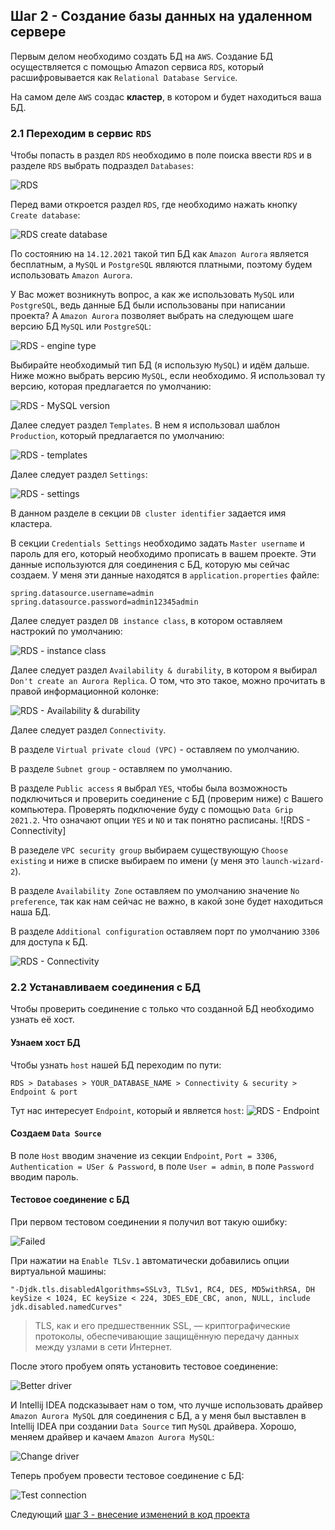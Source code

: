 ## Шаг 2 - Создание базы данных на удаленном сервере
Первым делом необходимо создать БД на `AWS`. Создание БД осуществляется с помощью Amazon сервиса `RDS`, который расшифровывается как `Relational Database Service`.

На самом деле `AWS` создас **кластер**, в котором и будет находиться ваша БД.

### 2.1 Переходим в сервис `RDS`
Чтобы попасть в раздел `RDS` необходимо в поле поиска ввести `RDS` и в разделе `RDS` выбрать подраздел `Databases`:

![RDS](../content/rds.png)

Перед вами откроется раздел `RDS`, где необходимо нажать кнопку `Create database`:

![RDS create database](../content/rds_create_database.png)

По состоянию на `14.12.2021` такой тип БД как `Amazon Aurora` является бесплатным, а `MySQL` и `PostgreSQL` являются платными, поэтому будем использовать `Amazon Aurora`.

У Вас может возникнуть вопрос, а как же использовать `MySQL` или `PostgreSQL`, ведь данные БД были использованы при написании проекта? А `Amazon Aurora` позволяет выбрать на следующем шаге версию БД `MySQL` или `PostgreSQL`:

![RDS - engine type](../content/rds_engine_type.png)

Выбирайте необходимый тип БД (я использую `MySQL`) и идём дальше. Ниже можно выбрать версию `MySQL`, если необходимо. Я использовал ту версию, которая предлагается по умолчанию:

![RDS - MySQL version](../content/rds_mysql_version.png)

Далее следует раздел `Templates`. В нем я использовал шаблон `Production`, который предлагается по умолчанию:

![RDS - templates](../content/rds_templates.png)

Далее следует раздел `Settings`:

![RDS - settings](../content/rds_settings.png)

В данном разделе в секции `DB cluster identifier` задается имя кластера.

В секции `Credentials Settings` необходимо задать `Master username` и пароль для его, который необходимо прописать в вашем проекте. Эти данные используются для соединения с БД, которую мы сейчас создаем. У меня эти данные находятся в `application.properties` файле:
```properties
spring.datasource.username=admin
spring.datasource.password=admin12345admin
```

Далее следует раздел `DB instance class`, в котором оставляем настрокий по умолчанию:

![RDS - instance class](../content/rds_db_instance_class.png)

Далее следует раздел `Availability & durability`, в котором я выбирал `Don't create an Aurora Replica`. О том, что это такое, можно прочитать в правой информационной колонке:

![RDS - Availability & durability](../content/rds_availability.png)

Далее следует раздел `Connectivity`. 

В разделе `Virtual private cloud (VPC)` - оставляем по умолчанию.

В разделе `Subnet group` - оставляем по умолчанию.

В разделе `Public access` я выбрал `YES`, чтобы была возможность подключиться и проверить соединение с БД (проверим ниже) с Вашего компьютера. Проверять подключение буду с помощью `Data Grip 2021.2`. Что означают опции `YES` и `NO` и так понятно расписаны.
![RDS - Connectivity]

В разеделе `VPC security group` выбираем существующую `Choose existing` и ниже в списке выбираем по имени (у меня это `launch-wizard-2`).

В разделе `Availability Zone` оставляем по умолчанию значение `No preference`, так как нам сейчас не важно, в какой зоне будет находиться наша БД.

В разделе `Additional configuration` оставляем порт по умолчанию `3306` для доступа к БД.

![RDS - Connectivity](../content/rds_connectivity.png)

### 2.2 Устанавливаем соединения с БД
Чтобы проверить соединение с только что созданной БД необходимо узнать её хост.

#### Узнаем хост БД
Чтобы узнать `host` нашей БД переходим по пути: 

`RDS > Databases > YOUR_DATABASE_NAME > Connectivity & security > Endpoint & port` 

Тут нас интересует `Endpoint`, который и является `host`:
![RDS - Endpoint](../content/rds_endpoint.png)

#### Создаем `Data Source`
В поле `Host` вводим значение из секции `Endpoint`, `Port = 3306`, `Authentication = USer & Password`, в поле `User = admin`, в поле `Password` вводим пароль.

#### Тестовое соединение с БД
При первом тестовом соединении я получил вот такую ошибку:

![Failed](../content/aws_db_failed_connection.png)

При нажатии на `Enable TLSv.1` автоматически добавились опции виртуальной машины:
```text
"-Djdk.tls.disabledAlgorithms=SSLv3, TLSv1, RC4, DES, MD5withRSA, DH keySize < 1024, EC keySize < 224, 3DES_EDE_CBC, anon, NULL, include jdk.disabled.namedCurves"
```

> TLS, как и его предшественник SSL, — криптографические протоколы, обеспечивающие защищённую передачу данных между узлами в сети Интернет.

После этого пробуем опять установить тестовое соединение:

![Better driver](../content/aws_better_driver.png)

И Intellij IDEA подсказывает нам о том, что лучше использовать драйвер `Amazon Aurora MySQL` для соединения с БД, а у меня был выставлен в Intellij IDEA при создании `Data Source` тип `MySQL` драйвера. Хорошо, меняем драйвер и качаем `Amazon Aurora MySQL`:

![Change driver](../content/aws_change_driver.png)

Теперь пробуем провести тестовое соединение с БД:

![Test connection](../content/aws_test_connection.png)

Следующий [шаг 3 - внесение изменений в код проекта](step-3_making-changes-to-the-project-code.md)